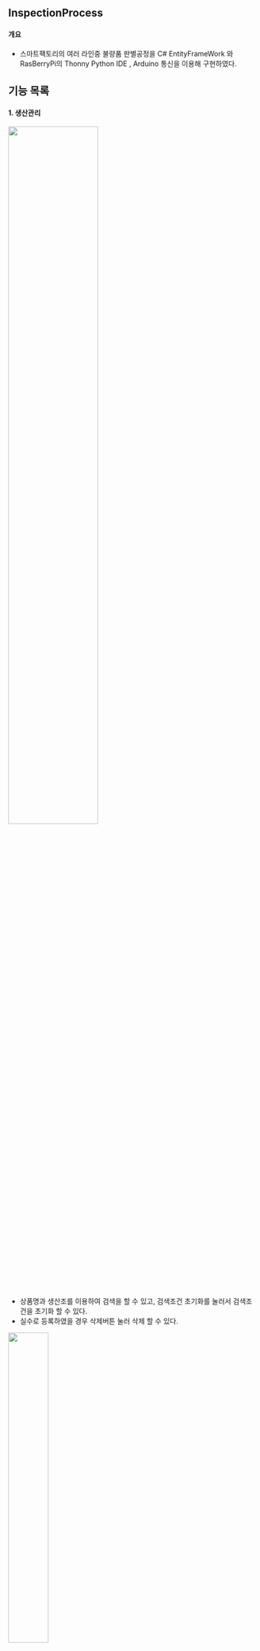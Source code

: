 ﻿## InspectionProcess


#### 개요 
- 스마트팩토리의 여러 라인중 불량품 판별공정을 C# EntityFrameWork 와 RasBerryPi의 Thonny Python IDE , Arduino 통신을 이용해 구현하였다.
 

## 기능 목록


#### 1. 생산관리

<img src="https://user-images.githubusercontent.com/63761322/89504584-3b52b900-d803-11ea-8b98-1696986ddb4b.JPG" width="60%"></img>


- 상품명과 생산조를 이용하여 검색을 할 수 있고, 검색조건 초기화를 눌러서 검색조건을 초기화 할 수 있다.
- 실수로 등록하였을 경우 삭제버튼 눌러 삭제 할 수 있다.
  
  


<img src="https://user-images.githubusercontent.com/63761322/89504399-df883000-d802-11ea-8d98-118084472b50.JPG" width="40%"></img>


- 생산이 다 끝나면 상품명, 생산완료일, 생산완료시각, 생산조를 적어서 등록할 수 있다.
  
  

------------------------------                                                                                                                      
#### 2. 작업관리

<img src="https://user-images.githubusercontent.com/63761322/89503917-35100d00-d802-11ea-9bf4-246fdb2bc28e.JPG" width="60%"></img>

- 생산품에 배정된 검사조를 확인 할 수 있다.
  
  

<img src="https://user-images.githubusercontent.com/63761322/89505070-fb400600-d803-11ea-9711-fb21eaa79501.JPG" width="40%"></img>

- 작업지시 할 행을 선택하여 작업지시 버튼을 클릭하고 검사조를 배정하면 작업이 시작된다.
  
  

                                                                                                                                                                                                                                                 
------------------------------                                                                                                                                                                                 
#### 3. 품질관리

<img src="https://user-images.githubusercontent.com/63761322/89503918-35a8a380-d802-11ea-9fd5-e02e6fb2aa0a.JPG" width="60%"></img>

- 생산품을 검사 한 결과를 볼 수 있으며, 검사횟수를 확인 할 수 있다.
- 재검사를 눌렀을 경우 검사조를 배정하여 검사를 다시 할 수 있다.


------------------------------


#### 4. 입고관리

<img src="https://user-images.githubusercontent.com/63761322/89503912-33464980-d802-11ea-93ea-5282938cd874.JPG" width="60%"></img>

- 검사횟수는 최대 3번으로 검사 횟수가 3번이거나 양품개수 10개인 경우 자동으로 창고로 입고된다
- 검사 ID를 보고 창고명 , 개수 , 입고날짜를 확인 할 수 있다.


------------------------------


#### 5. 창고관리
<img src="https://user-images.githubusercontent.com/63761322/89503913-33dee000-d802-11ea-8ac2-0dca929a92ab.JPG" width="60%"></img>

- 창고에 따라 개수를 확인 할 수 있다.
- 비우기 버튼을 사용하여 창고에 있는 생산품을 출고하거나, 폐기 할 수 있다.



------------------------------



#### 5. 설비관리

<img src="https://user-images.githubusercontent.com/63761322/89503914-34777680-d802-11ea-8e82-a5355ce9d8a7.JPG" width="60%"></img>


- 검사 ID에 따라 검사 설비가 언제 시작했고 언제 끝났는지 볼 수 있다.

------------------------------

#### 6. 실시간 상태


<img src="https://user-images.githubusercontent.com/63761322/89510373-73f69080-d80b-11ea-9ec1-4344f4fc2914.png" width="60%"></img>


- 온/습도 보기버튼을 클릭하여 현장의 환경을 볼 수 있다.
- 창고에 생산품이 얼마나 들어가 있는지 확인 할 수 있고, 개수에 따라 창고 이미지가 바뀐다.
- CCTV 버튼을 클릭하여 실시간 공정화면을 확인 할 수 있다.


<img src="https://user-images.githubusercontent.com/63761322/89510717-e7000700-d80b-11ea-9c1d-9b31dbf2ed6c.png" width="60%"></img>



                                                                                                                          
                                                                                                                          












 　    
 
# 사용 기술

### 언어

* C/C++
* Python
* C# 3.0+

### 프레임워크

* Arduino 
* Thonny Python IDE
* .Net FrameWork 4.8+
* Winform
* EntityFrameWork 6.2+

### 3rd-Pary Control

* DevExpress Winform

### 데이터베이스

* MSSQL Server 2019  
  　

# 데이터베이스 스키마

<img src="https://user-images.githubusercontent.com/63761486/89498131-9d59f100-d7f8-11ea-8404-363ee25799c7.jpg" width="80%"></img>  
***

# 시퀀스 다이어그램

![SequenceDiagram](https://user-images.githubusercontent.com/63270925/89602551-f3cf3a00-d8a1-11ea-9e72-fe9edcb19978.png)    


***
# 센서 제어 알고리즘  
![알고리즘 다이어그램](https://user-images.githubusercontent.com/63270925/89598299-71417d00-d897-11ea-8985-5b2d0279efd4.png)   


# Point of Interest

### 검색조건을 DB로부터 불러올 시에 리스트가 다 나올때까지 멈추는 문제 
--------------------------
#### 증상
 
- 검색조건을 누르면 폼이 멈춤

#### 원인

- 동기적 프로그래밍을 하여서 요청을 하면 그 즉시 결과가 주어져야 하기 때문에 다 나올때까지 아무것도 못함

#### 결과

- 동기적프로그래밍을 비동기적 프로그래밍으로 바꿨음
- 비동기적 프로그래밍은 요청을 하면 그 즉시 결과가 주어지지 않아도 되기 때문에 리스트를 불러올때까지 다른 일을 할 수 있음
　    
<img src="https://user-images.githubusercontent.com/63761486/89500295-78677d00-d7fc-11ea-8a4f-7a1db27568d9.jpg" width="80%"></img>

　  

### 여러 폼들에서 같은 기능과 모양을 가진 버튼을 수정할 때 여러번 수정해야하는 번거로움 
------------------------------
#### 증상

 - 버튼에 수정사항이 생길 경우 그 버튼을 가진 모든 폼에 들어가서 수정해줘야함
 
#### 원인

 - 같은 기능과 모양을 가진 버튼인데 일일히 폼에 넣어주었음

#### 결과
 - 같은 기능과 모양 가진 버튼들을 유저컨트롤로 묶었음
 - 이벤트 생성기 프로그램을 이용하여 유저컨트롤에서 이벤트를 만들어서 다른 폼에서도 이벤트핸들러로 쓸 수 있게 만들었음
 
<img src="https://user-images.githubusercontent.com/63761486/89500330-861d0280-d7fc-11ea-832e-f8dc98f701e4.jpg" width="50%"></img>

### 윈폼에서  이용하여 라즈베리파이의 센서를 작동시키고 싶은데 전달이 어려운 경우  

------------------------------
#### 증상
 - 윈폼은 서버고 라즈베리파이 센서들은 클라이언트라 지시를 내리기 어려움

#### 원인
 - 윈폼에서 작업지시를 내렸을 때 라즈베리파이 센서들을 작동시키고 싶은데 방법을 잘 몰랐음

#### 결과
 -  소켓을 이용하여 서버와 클라이언트의 역할을 바꿈. 장비(라즈베리파이)가 소켓 서버를 활성화하고, 애플리케이션(윈폼)이 소켓 클라이언트로서 연결함
　  
<img src="https://user-images.githubusercontent.com/63761322/89503098-080f2a80-d801-11ea-8507-e84d0af63d55.JPG" width="50%"></img>

***

### 폼의 상속으로 코드의 중복을 최소화
------------------------------
#### 원인
 - 등록과 수정을 위해 추가적인 폼을 만들어야 했고, 쓰임새나 폼의 디자인이 유사함      
<img src="https://user-images.githubusercontent.com/63270925/89598949-1e68c500-d899-11ea-956a-3c2979a35ec9.png" width="50%"></img>

#### 해결
 - 추가적으로 생성되는 폼을 ChildRootForm이라는 부모 폼을 만들어 상속받게 함      
 <img src="https://user-images.githubusercontent.com/63270925/89599593-fc704200-d89a-11ea-9048-53415438dd0c.png" width="50%"></img>

 - 버튼의 기능이 상속되기 때문에 자식폼에서 필요할 경우에 override함    
 - 반드시 상속해야하는 경우 virtual 함수에 NotImplimentedException을 throw해서 override되지 않았음을 알게 함    
 - abstract 클래스로 만드는 방법도 있음    
<img src="https://user-images.githubusercontent.com/63270925/89599775-6852aa80-d89b-11ea-80f5-8fd6ab45921c.png" width="50%"></img>     
 

